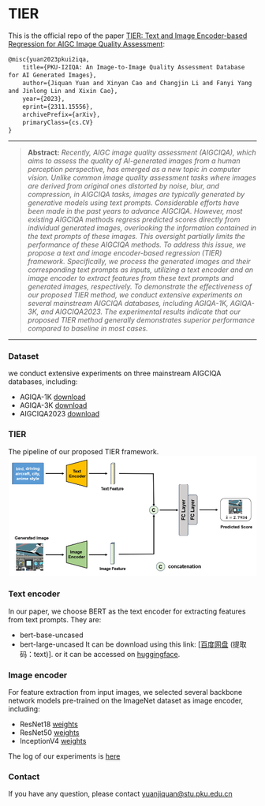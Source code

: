 # TIER

This is the official repo of the paper [TIER: Text and Image Encoder-based Regression for AIGC Image Quality Assessment](http://arxiv.org/abs/2311.15556):
  ```
@misc{yuan2023pkui2iqa,
      title={PKU-I2IQA: An Image-to-Image Quality Assessment Database for AI Generated Images}, 
      author={Jiquan Yuan and Xinyan Cao and Changjin Li and Fanyi Yang and Jinlong Lin and Xixin Cao},
      year={2023},
      eprint={2311.15556},
      archivePrefix={arXiv},
      primaryClass={cs.CV}
}
```
<hr />

> **Abstract:** *Recently, AIGC image quality assessment (AIGCIQA), which aims to assess the quality of AI-generated images from a human perception perspective, has emerged as a new topic in computer vision. Unlike common image quality assessment tasks where images are derived from original ones distorted by noise, blur, and compression, in AIGCIQA tasks, images are typically generated by generative models using text prompts. Considerable efforts have been made in the past years to advance AIGCIQA. However, most existing AIGCIQA methods regress predicted scores directly from individual generated images, overlooking the information contained in the text prompts of these images. This oversight partially limits the performance of these AIGCIQA methods. To address this issue, we propose a text and image encoder-based regression (TIER) framework. Specifically, we process the generated images and their corresponding text prompts as inputs, utilizing a text encoder and an image encoder to extract features from these text prompts and generated images, respectively. To demonstrate the effectiveness of our proposed TIER method, we conduct extensive experiments on several mainstream AIGCIQA databases, including AGIQA-1K, AGIQA-3K, and AIGCIQA2023. The experimental results indicate that our proposed TIER method generally demonstrates superior performance compared to baseline in most cases.* 
<hr />


### Dataset
we conduct extensive experiments on three mainstream AIGCIQA databases, including: 
-  AGIQA-1K [download](https://github.com/lcysyzxdxc/AGIQA-1k-Database)
-  AGIQA-3K [download](https://github.com/lcysyzxdxc/AGIQA-3k-Database)
-  AIGCIQA2023 [download](https://github.com/wangjiarui153/AIGCIQA2023)

### TIER
The pipeline of our proposed TIER framework.
![TIER](https://github.com/jiquan123/TIER/blob/main/Fig/TIER.png)

### Text encoder
In our paper, we choose BERT as the text encoder for extracting features from text prompts. They are:
-  bert-base-uncased
-  bert-large-uncased
It can be download using this link: [[百度网盘](https://pan.baidu.com/s/19TDTIm6_0QJtm8N1YlfMjg) (提取码：text)].
or it can be accessed on [huggingface](https://huggingface.co/docs/transformers/installation).


### Image encoder
For feature extraction from input images, we selected several backbone
network models pre-trained on the ImageNet dataset as image encoder, including:
-  ResNet18 [weights](https://download.pytorch.org/models/resnet18-f37072fd.pth)
-  ResNet50 [weights](https://download.pytorch.org/models/resnet50-0676ba61.pth)
-  InceptionV4 [weights](http://data.lip6.fr/cadene/pretrainedmodels/inceptionv4-8e4777a0.pth)


The log of our experiments is [here](https://github.com/jiquan123/TIER/blob/main/exp/TIER.log)

### Contact
If you have any question, please contact yuanjiquan@stu.pku.edu.cn
